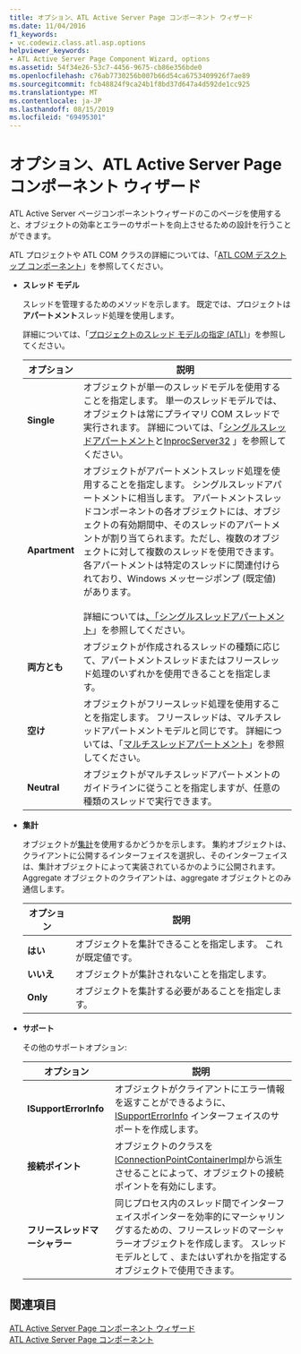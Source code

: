 ```yaml
---
title: オプション、ATL Active Server Page コンポーネント ウィザード
ms.date: 11/04/2016
f1_keywords:
- vc.codewiz.class.atl.asp.options
helpviewer_keywords:
- ATL Active Server Page Component Wizard, options
ms.assetid: 54f34e26-53c7-4456-9675-cb86e356bde0
ms.openlocfilehash: c76ab7730256b007b66d54ca6753409926f7ae89
ms.sourcegitcommit: fcb48824f9ca24b1f8bd37d647a4d592de1cc925
ms.translationtype: MT
ms.contentlocale: ja-JP
ms.lasthandoff: 08/15/2019
ms.locfileid: "69495301"
---
```

# <a name="options-atl-active-server-page-component-wizard"></a>オプション、ATL Active Server Page コンポーネント ウィザード

ATL Active Server ページコンポーネントウィザードのこのページを使用すると、オブジェクトの効率とエラーのサポートを向上させるための設計を行うことができます。

ATL プロジェクトや ATL COM クラスの詳細については、「[ATL COM デスクトップ コンポーネント](../../atl/atl-com-desktop-components.md)」を参照してください。

- **スレッド モデル**

   スレッドを管理するためのメソッドを示します。 既定では、プロジェクトは**アパートメント**スレッド処理を使用します。

   詳細については、「[プロジェクトのスレッド モデルの指定 (ATL)](../../atl/specifying-the-threading-model-for-a-project-atl.md)」を参照してください。

   |オプション|説明|
   |------------|-----------------|
   |**Single**|オブジェクトが単一のスレッドモデルを使用することを指定します。 単一のスレッドモデルでは、オブジェクトは常にプライマリ COM スレッドで実行されます。 詳細については、「[シングルスレッドアパートメント](/windows/win32/com/single-threaded-apartments)と[InprocServer32](/windows/win32/com/inprocserver32) 」を参照してください。|
   |**Apartment**|オブジェクトがアパートメントスレッド処理を使用することを指定します。 シングルスレッドアパートメントに相当します。 アパートメントスレッドコンポーネントの各オブジェクトには、オブジェクトの有効期間中、そのスレッドのアパートメントが割り当てられます。ただし、複数のオブジェクトに対して複数のスレッドを使用できます。 各アパートメントは特定のスレッドに関連付けられており、Windows メッセージポンプ (既定値) があります。<br /><br /> 詳細については[、「シングルスレッドアパートメント](/windows/win32/com/single-threaded-apartments)」を参照してください。|
   |**両方とも**|オブジェクトが作成されるスレッドの種類に応じて、アパートメントスレッドまたはフリースレッド処理のいずれかを使用できることを指定します。|
   |**空け**|オブジェクトがフリースレッド処理を使用することを指定します。 フリースレッドは、マルチスレッドアパートメントモデルと同じです。 詳細については、「[マルチスレッドアパートメント](/windows/win32/com/multithreaded-apartments)」を参照してください。|
   |**Neutral**|オブジェクトがマルチスレッドアパートメントのガイドラインに従うことを指定しますが、任意の種類のスレッドで実行できます。|

- **集計**

   オブジェクトが[集計](/windows/win32/com/aggregation)を使用するかどうかを示します。 集約オブジェクトは、クライアントに公開するインターフェイスを選択し、そのインターフェイスは、集計オブジェクトによって実装されているかのように公開されます。 Aggregate オブジェクトのクライアントは、aggregate オブジェクトとのみ通信します。

   |オプション|説明|
   |------------|-----------------|
   |**はい**|オブジェクトを集計できることを指定します。 これが既定値です。|
   |**いいえ**|オブジェクトが集計されないことを指定します。|
   |**Only**|オブジェクトを集計する必要があることを指定します。|

- **サポート**

   その他のサポートオプション:

   |オプション|説明|
   |------------|-----------------|
   |**ISupportErrorInfo**|オブジェクトがクライアントにエラー情報を返すことができるように、[ISupportErrorInfo](../../atl/reference/isupporterrorinfoimpl-class.md) インターフェイスのサポートを作成します。|
   |**接続ポイント**|オブジェクトのクラスを[IConnectionPointContainerImpl](../../atl/reference/iconnectionpointcontainerimpl-class.md)から派生させることによって、オブジェクトの接続ポイントを有効にします。|
   |**フリースレッドマーシャラー**|同じプロセス内のスレッド間でインターフェイスポインターを効率的にマーシャリングするための、フリースレッドのマーシャラーオブジェクトを作成します。 スレッドモデルとして 、またはいずれかを指定するオブジェクトで使用できます。|

## <a name="see-also"></a>関連項目

[ATL Active Server Page コンポーネント ウィザード](../../atl/reference/atl-active-server-page-component-wizard.md)<br/>
[ATL Active Server Page コンポーネント](../../atl/reference/adding-an-atl-active-server-page-component.md)
